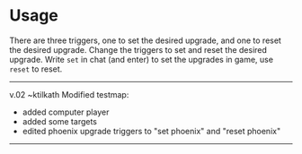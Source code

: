 # Usage
There are three triggers, one to set the desired upgrade, and one to reset the desired upgrade.
Change the triggers to set and reset the desired upgrade. Write  `set` in chat (and enter) to set the upgrades in game, use `reset` to reset.

***
v.02 ~ktilkath
Modified testmap:
* added computer player
* added some targets
* edited phoenix upgrade triggers to "set phoenix" and "reset phoenix"
***
